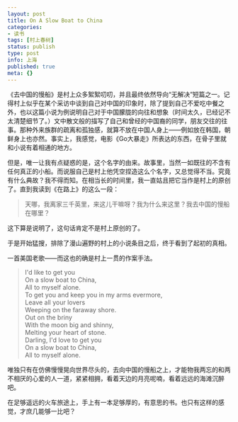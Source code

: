 ```yaml
---
layout: post
title: On A Slow Boat to China
categories:
- 读书
tags: [村上春树]
status: publish
type: post
info: 上海
published: true
meta: {}
---
```


《去中国的慢船》是村上众多絮絮叨叨，并且最终依然导向“无解决”短篇之一。记得村上似乎在某个采访中谈到自己对中国的印象时，除了提到自己不爱吃中餐之外，也以这篇小说为例说明自己对于中国朦胧的向往和想象（时间太久，已经记不太清楚细节了。）文中散文般的描写了自己和曾经的中国裔的同学，朋友交往的往事。那种外来族群的疏离和孤独感，就算不放在中国人身上——例如放在韩国，朝鲜身上也亦然。事实上，我感觉，电影《Go大暴走》所表达的东西，在骨子里就和小说有着相通的地方。    
  
但是，唯一让我有点疑惑的是，这个名字的由来。故事里，当然一如既往的不含有任何真正的小船。而说服自己是村上他凭空捏造这么个名字，又总觉得不当。究竟有什么典故？我不得而知。在相当长的时间里，我一直姑且把它当作是村上的原创了。直到我读到《在路上》的这么一段：

> 天哪，我离家三千英里，来这儿干嘛呀？我为什么来这里？我去中国的慢船在哪里？ 

这下算是说明了，这句话肯定不是村上原创的了。    
  
于是开始猛搜，排除了漫山遍野的村上的小说条目之后，终于看到了起初的真相。    
  
一首美国老歌——而这也的确是村上一贯的作案手法。

>I'd like to get you                 
>On a slow boat to China,                 
>All to myself alone.                 
>To get you and keep you in my arms evermore,                 
>Leave all your lovers                 
>Weeping on the faraway shore.                 
>Out on the briny                 
>With the moon big and shinny,                 
>Melting your heart of stone.                 
>Darling, I'd love to get you                 
>On a slow boat to China,                 
>All to myself alone.           

唯独只有在仿佛慢慢晃向世界尽头的，去向中国的慢船之上，才能物我两忘的和两不相厌的心爱的人一道，紧紧相拥，看着天边的月亮呢喃，看着远远的海滩沉醉吧。    
  
在足够遥远的火车旅途上，手上有一本足够厚的，有意思的书。也只有这样的感觉，才庶几能够一比吧？
  

